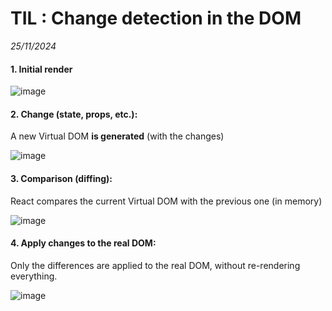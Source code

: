 
# TIL : Change detection in the DOM
_25/11/2024_

#### 1. Initial render

![image](https://github.com/user-attachments/assets/4464dbf0-92d0-4896-a808-8b074696c51a)


#### 2. Change (state, props, etc.):
A new Virtual DOM __is generated__ (with the changes)

![image](https://github.com/user-attachments/assets/5c0acc74-bd5d-448f-8771-99c303628bea)


#### 3. Comparison (diffing):
React compares the current Virtual DOM with the previous one (in memory)


![image](https://github.com/user-attachments/assets/d4b0f3f1-055b-4472-ab33-9ce4811141cf)



#### 4. Apply changes to the real DOM:
Only the differences are applied to the real DOM, without re-rendering everything.

![image](https://github.com/user-attachments/assets/92c03b4d-fb9e-4e6c-80ce-de0daf2c58fd)



